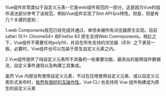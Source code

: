 Vue组件非常类似于自定义元素--它是web组件规范的一部分，这是因为Vue的组件语法部分参考了该规范，例如Vue组件实现了Slot API与is特性。但是，但是有几个关键的差别：

1.web Components规范已经完成并通过，单但未被所有浏览器原生实现。目前safari 10.1+  Chrome54+ 和Firefox 63 原生支持Web Commponents。相比之下，Vue组件不需要任何polyfill，并且在所有支持的浏览器（IE9）之下表现一致。必要时，Vue组件也可以包装于原生自定义元素之内。

2.Vue组件提供了纯自定义元素所不具备的一些重要功能，最突出的是跨组件数据流，自定义事件通信以及构建工具集成。

虽然 Vue 内部没有使用自定义元素，不过在应用使用自定义元素、或以自定义元素形式发布时，[依然有很好的互操作性](https://custom-elements-everywhere.com/#vue)。Vue CLI 也支持将 Vue 组件构建成为原生的自定义元素

